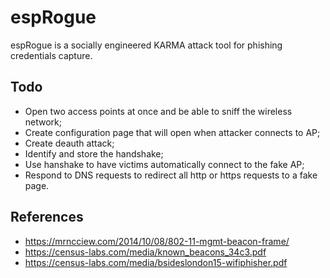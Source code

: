 # espRogue
espRogue is a socially engineered KARMA attack tool for phishing credentials capture.

## Todo
* Open two access points at once and be able to sniff the wireless network;
* Create configuration page that will open when attacker connects to AP;
* Create deauth attack;
* Identify and store the handshake;
* Use hanshake to have victims automatically connect to the fake AP;
* Respond to DNS requests to redirect all http or https requests to a fake page.

## References
* https://mrncciew.com/2014/10/08/802-11-mgmt-beacon-frame/
* https://census-labs.com/media/known_beacons_34c3.pdf
* https://census-labs.com/media/bsideslondon15-wifiphisher.pdf
